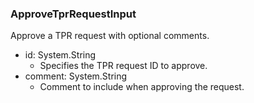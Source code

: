 ### ApproveTprRequestInput
Approve a TPR request with optional comments.

- id: System.String
  - Specifies the TPR request ID to approve.
- comment: System.String
  - Comment to include when approving the request.
